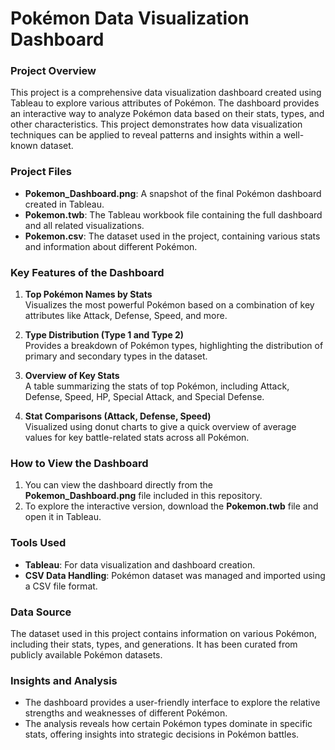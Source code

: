 # Pokémon Data Visualization Dashboard

### Project Overview

This project is a comprehensive data visualization dashboard created using Tableau to explore various attributes of Pokémon. The dashboard provides an interactive way to analyze Pokémon data based on their stats, types, and other characteristics. This project demonstrates how data visualization techniques can be applied to reveal patterns and insights within a well-known dataset.

### Project Files

- **Pokemon_Dashboard.png**: A snapshot of the final Pokémon dashboard created in Tableau.
- **Pokemon.twb**: The Tableau workbook file containing the full dashboard and all related visualizations.
- **Pokemon.csv**: The dataset used in the project, containing various stats and information about different Pokémon.

### Key Features of the Dashboard

1. **Top Pokémon Names by Stats**  
   Visualizes the most powerful Pokémon based on a combination of key attributes like Attack, Defense, Speed, and more.

2. **Type Distribution (Type 1 and Type 2)**  
   Provides a breakdown of Pokémon types, highlighting the distribution of primary and secondary types in the dataset.

3. **Overview of Key Stats**  
   A table summarizing the stats of top Pokémon, including Attack, Defense, Speed, HP, Special Attack, and Special Defense.

4. **Stat Comparisons (Attack, Defense, Speed)**  
   Visualized using donut charts to give a quick overview of average values for key battle-related stats across all Pokémon.

### How to View the Dashboard

1. You can view the dashboard directly from the **Pokemon_Dashboard.png** file included in this repository.
2. To explore the interactive version, download the **Pokemon.twb** file and open it in Tableau.

### Tools Used

- **Tableau**: For data visualization and dashboard creation.
- **CSV Data Handling**: Pokémon dataset was managed and imported using a CSV file format.

### Data Source

The dataset used in this project contains information on various Pokémon, including their stats, types, and generations. It has been curated from publicly available Pokémon datasets.

### Insights and Analysis

- The dashboard provides a user-friendly interface to explore the relative strengths and weaknesses of different Pokémon.
- The analysis reveals how certain Pokémon types dominate in specific stats, offering insights into strategic decisions in Pokémon battles.
